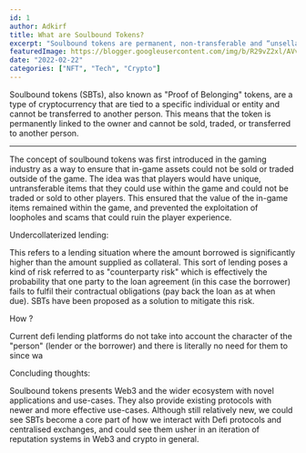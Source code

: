 ```yaml
---
id: 1
author: Adkirf
title: What are Soulbound Tokens?
excerpt: "Soulbound tokens are permanent, non-transferable and “unsellable” non-fungible tokens."
featuredImage: https://blogger.googleusercontent.com/img/b/R29vZ2xl/AVvXsEjCmk2SmCOuDDy9McMsguurGF2M5fiW7FoHoZZVwlkwkdwhcRHeqp5qpK39Myiau7WSCeL61HDhwBXOfcv-c4XAaAHVE2BXTDa1dg3vGzCeWRbEe72ufnCJTUhD53KVZXnNGS0NSlmDY1qx8YMNC40PI9BG5jatlGbd9XDvTURsEctyZXD5qHX5xinH/s960/sbt.jpeg
date: "2022-02-22"
categories: ["NFT", "Tech", "Crypto"]
---
```

Soulbound tokens (SBTs), also known as "Proof of Belonging" tokens, are a type of cryptocurrency that are tied to a specific individual or entity and cannot be transferred to another person. This means that the token is permanently linked to the owner and cannot be sold, traded, or transferred to another person. 
_____________________________________


The concept of soulbound tokens was first introduced in the gaming industry as a way to ensure that in-game assets could not be sold or traded outside of the game. The idea was that players would have unique, untransferable items that they could use within the game and could not be traded or sold to other players. This ensured that the value of the in-game items remained within the game, and prevented the exploitation of loopholes and scams that could ruin the player experience.

Undercollaterized lending:

This refers to a lending situation where the amount borrowed is significantly higher than the amount supplied as collateral. This sort of lending poses a kind of risk referred to as "counterparty risk" which is effectively the probability that one party to the loan agreement (in this case the borrower) fails to fulfil their contractual obligations (pay back the loan as at when due). SBTs have been proposed as a solution to mitigate this risk.

How ?

Current defi lending platforms do not take into account the character of the "person" (lender or the borrower) and there is literally no need for them to since wa

Concluding thoughts:

Soulbound tokens presents Web3 and the wider ecosystem with novel applications and use-cases. They also provide existing protocols with newer and more effective use-cases. Although still relatively new, we could see SBTs become a core part of how we interact with Defi protocols and centralised exchanges, and could see them usher in an iteration of reputation systems in Web3 and crypto in general.
